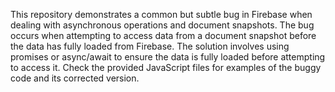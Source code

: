 This repository demonstrates a common but subtle bug in Firebase when dealing with asynchronous operations and document snapshots. The bug occurs when attempting to access data from a document snapshot before the data has fully loaded from Firebase.  The solution involves using promises or async/await to ensure the data is fully loaded before attempting to access it.  Check the provided JavaScript files for examples of the buggy code and its corrected version.